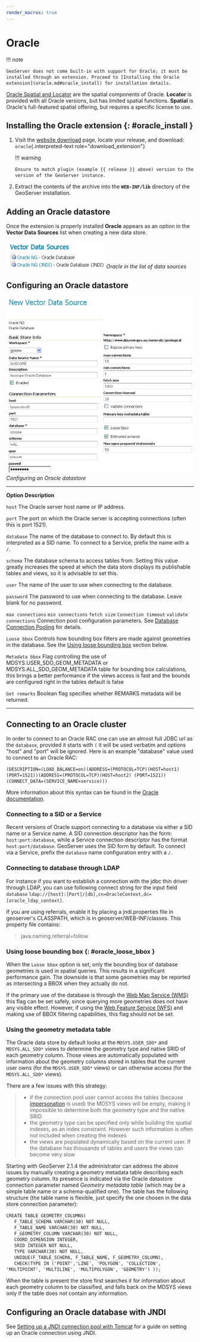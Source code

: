 ```yaml
---
render_macros: true
---
```


# Oracle

!!! note

    GeoServer does not come built-in with support for Oracle; it must be installed through an extension. Proceed to [Installing the Oracle extension](oracle.md#oracle_install) for installation details.

[Oracle Spatial and Locator](http://www.oracle.com/technology/products/spatial/index.html) are the spatial components of Oracle. **Locator** is provided with all Oracle versions, but has limited spatial functions. **Spatial** is Oracle's full-featured spatial offering, but requires a specific license to use.

## Installing the Oracle extension {: #oracle_install }

1.  Visit the [website download](https://geoserver.org/download) page, locate your release, and download: `oracle`{.interpreted-text role="download_extension"}

    !!! warning

        Ensure to match plugin (example {{ release }} above) version to the version of the GeoServer instance.

2.  Extract the contents of the archive into the **`WEB-INF/lib`** directory of the GeoServer installation.

## Adding an Oracle datastore

Once the extension is properly installed **Oracle** appears as an option in the **Vector Data Sources** list when creating a new data store.

![](images/oraclecreate.png)
*Oracle in the list of data sources*

## Configuring an Oracle datastore

![](images/oracleconfigure.png)
*Configuring an Oracle datastore*

  ---------------------------------------------------------------------------------------------- --------------------------------------------------------------------------------------------------------------------------------------------------------------------------------------------------------------------------------------------------------------
  **Option**                                                                                     **Description**

  `host`                                                                                         The Oracle server host name or IP address.

  `port`                                                                                         The port on which the Oracle server is accepting connections (often this is port 1521).

  `database`                                                                                     The name of the database to connect to. By default this is interpreted as a SID name. To connect to a Service, prefix the name with a `/`.

  `schema`                                                                                       The database schema to access tables from. Setting this value greatly increases the speed at which the data store displays its publishable tables and views, so it is advisable to set this.

  `user`                                                                                         The name of the user to use when connecting to the database.

  `password`                                                                                     The password to use when connecting to the database. Leave blank for no password.

  `max connections` `min connections` `fetch size` `Connection timeout` `validate connections`   Connection pool configuration parameters. See [Database Connection Pooling](connection-pooling.md) for details.

  `Loose bbox`                                                                                   Controls how bounding box filters are made against geometries in the database. See the [Using loose bounding box](oracle.md#oracle_loose_bbox) section below.

  `Metadata bbox`                                                                                Flag controlling the use of MDSYS.USER_SDO_GEOM_METADATA or MDSYS.ALL_SDO_GEOM_METADATA table for bounding box calculations, this brings a better performance if the views access is fast and the bounds are configured right in the tables default is false

  `Get remarks`                                                                                  Boolean flag specifies whether REMARKS metadata will be returned.
  ---------------------------------------------------------------------------------------------- --------------------------------------------------------------------------------------------------------------------------------------------------------------------------------------------------------------------------------------------------------------

## Connecting to an Oracle cluster

In order to connect to an Oracle RAC one can use an almost full JDBC url as the `database`, provided it starts with `(` it will be used verbatim and options "host" and "port" will be ignored. Here is an example "database" value used to connect to an Oracle RAC:

    (DESCRIPTION=(LOAD_BALANCE=on)(ADDRESS=(PROTOCOL=TCP)(HOST=host1) (PORT=1521))(ADDRESS=(PROTOCOL=TCP)(HOST=host2) (PORT=1521))(CONNECT_DATA=(SERVICE_NAME=service)))

More information about this syntax can be found in the [Oracle documentation](http://docs.oracle.com/cd/B28359_01/java.111/e10788/rac.htm#CHDCDFAC).

### Connecting to a SID or a Service

Recent versions of Oracle support connecting to a database via either a SID name or a Service name. A SID connection descriptor has the form: `host:port:database`, while a Service connection descriptor has the format `host:port/database`. GeoServer uses the SID form by default. To connect via a Service, prefix the `database` name configuration entry with a `/`.

### Connecting to database through LDAP

For instance if you want to establish a connection with the jdbc thin driver through LDAP, you can use following connect string for the input field `database` `ldap://[host]:[Port]/[db],cn=OracleContext,dc=[oracle_ldap_context]`.

If you are using referrals, enable it by placing a jndi.properties file in geoserver's CLASSPATH, which is in geoserver/WEB-INF/classes. This property file contains:

> java.naming.referral=follow

### Using loose bounding box {: #oracle_loose_bbox }

When the `Loose bbox` option is set, only the bounding box of database geometries is used in spatial queries. This results in a significant performance gain. The downside is that some geometries may be reported as intersecting a BBOX when they actually do not.

If the primary use of the database is through the [Web Map Service (WMS)](../../services/wms/index.md) this flag can be set safely, since querying more geometries does not have any visible effect. However, if using the [Web Feature Service (WFS)](../../services/wfs/index.md) and making use of BBOX filtering capabilities, this flag should not be set.

### Using the geometry metadata table

The Oracle data store by default looks at the `MDSYS.USER_SDO*` and `MDSYS.ALL_SDO*` views to determine the geometry type and native SRID of each geometry column. Those views are automatically populated with information about the geometry columns stored in tables that the current user owns (for the `MDSYS.USER_SDO*` views) or can otherwise access (for the `MDSYS.ALL_SDO*` views).

There are a few issues with this strategy:

> -   if the connection pool user cannot access the tables (because [impersonation](sqlsession.md) is used) the MDSYS views will be empty, making it impossible to determine both the geometry type and the native SRID
> -   the geometry type can be specified only while building the spatial indexes, as an index constraint. However such information is often not included when creating the indexes
> -   the views are populated dynamically based on the current user. If the database has thousands of tables and users the views can become very slow

Starting with GeoServer 2.1.4 the administrator can address the above issues by manually creating a geometry metadata table describing each geometry column. Its presence is indicated via the Oracle datastore connection parameter named *Geometry metadata table* (which may be a simple table name or a schema-qualified one). The table has the following structure (the table name is flexible, just specify the one chosen in the data store connection parameter):

    CREATE TABLE GEOMETRY_COLUMNS(
       F_TABLE_SCHEMA VARCHAR(30) NOT NULL, 
       F_TABLE_NAME VARCHAR(30) NOT NULL, 
       F_GEOMETRY_COLUMN VARCHAR(30) NOT NULL, 
       COORD_DIMENSION INTEGER, 
       SRID INTEGER NOT NULL, 
       TYPE VARCHAR(30) NOT NULL,
       UNIQUE(F_TABLE_SCHEMA, F_TABLE_NAME, F_GEOMETRY_COLUMN),
       CHECK(TYPE IN ('POINT','LINE', 'POLYGON', 'COLLECTION', 'MULTIPOINT', 'MULTILINE', 'MULTIPOLYGON', 'GEOMETRY') ));

When the table is present the store first searches it for information about each geometry column to be classified, and falls back on the MDSYS views only if the table does not contain any information.

## Configuring an Oracle database with JNDI

See [Setting up a JNDI connection pool with Tomcat](../../tutorials/tomcat-jndi/tomcat-jndi.md) for a guide on setting up an Oracle connection using JNDI.
